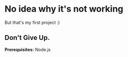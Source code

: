 # No idea why it's not working
But that's my first project :)

## Don't Give Up. 

**Prerequisites:**  Node.js


